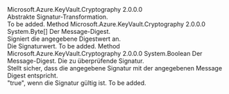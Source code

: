 <Type Name="ISignatureTransform" FullName="Microsoft.Azure.KeyVault.Cryptography.ISignatureTransform">
  <TypeSignature Language="C#" Value="public interface ISignatureTransform" />
  <TypeSignature Language="ILAsm" Value=".class public interface auto ansi abstract ISignatureTransform" />
  <TypeSignature Language="DocId" Value="T:Microsoft.Azure.KeyVault.Cryptography.ISignatureTransform" />
  <TypeSignature Language="VB.NET" Value="Public Interface ISignatureTransform" />
  <TypeSignature Language="F#" Value="type ISignatureTransform = interface" />
  <AssemblyInfo>
    <AssemblyName>Microsoft.Azure.KeyVault.Cryptography</AssemblyName>
    <AssemblyVersion>2.0.0.0</AssemblyVersion>
  </AssemblyInfo>
  <Interfaces />
  <Docs>
    <summary>
            Abstrakte Signatur-Transformation.
            </summary>
    <remarks>To be added.</remarks>
  </Docs>
  <Members>
    <Member MemberName="Sign">
      <MemberSignature Language="C#" Value="public byte[] Sign (byte[] digest);" />
      <MemberSignature Language="ILAsm" Value=".method public hidebysig newslot virtual instance unsigned int8[] Sign(unsigned int8[] digest) cil managed" />
      <MemberSignature Language="DocId" Value="M:Microsoft.Azure.KeyVault.Cryptography.ISignatureTransform.Sign(System.Byte[])" />
      <MemberSignature Language="VB.NET" Value="Public Function Sign (digest As Byte()) As Byte()" />
      <MemberSignature Language="F#" Value="abstract member Sign : byte[] -&gt; byte[]" Usage="iSignatureTransform.Sign digest" />
      <MemberType>Method</MemberType>
      <AssemblyInfo>
        <AssemblyName>Microsoft.Azure.KeyVault.Cryptography</AssemblyName>
        <AssemblyVersion>2.0.0.0</AssemblyVersion>
      </AssemblyInfo>
      <ReturnValue>
        <ReturnType>System.Byte[]</ReturnType>
      </ReturnValue>
      <Parameters>
        <Parameter Name="digest" Type="System.Byte[]" />
      </Parameters>
      <Docs>
        <param name="digest">Der Message-Digest.</param>
        <summary>
            Signiert die angegebene Digestwert an.
            </summary>
        <returns>Die Signaturwert.</returns>
        <remarks>To be added.</remarks>
      </Docs>
    </Member>
    <Member MemberName="Verify">
      <MemberSignature Language="C#" Value="public bool Verify (byte[] digest, byte[] signature);" />
      <MemberSignature Language="ILAsm" Value=".method public hidebysig newslot virtual instance bool Verify(unsigned int8[] digest, unsigned int8[] signature) cil managed" />
      <MemberSignature Language="DocId" Value="M:Microsoft.Azure.KeyVault.Cryptography.ISignatureTransform.Verify(System.Byte[],System.Byte[])" />
      <MemberSignature Language="VB.NET" Value="Public Function Verify (digest As Byte(), signature As Byte()) As Boolean" />
      <MemberSignature Language="F#" Value="abstract member Verify : byte[] * byte[] -&gt; bool" Usage="iSignatureTransform.Verify (digest, signature)" />
      <MemberType>Method</MemberType>
      <AssemblyInfo>
        <AssemblyName>Microsoft.Azure.KeyVault.Cryptography</AssemblyName>
        <AssemblyVersion>2.0.0.0</AssemblyVersion>
      </AssemblyInfo>
      <ReturnValue>
        <ReturnType>System.Boolean</ReturnType>
      </ReturnValue>
      <Parameters>
        <Parameter Name="digest" Type="System.Byte[]" />
        <Parameter Name="signature" Type="System.Byte[]" />
      </Parameters>
      <Docs>
        <param name="digest">Der Message-Digest.</param>
        <param name="signature">Die zu überprüfende Signatur.</param>
        <summary>
            Stellt sicher, dass die angegebene Signatur mit der angegebenen Message Digest entspricht.
            </summary>
        <returns>"true", wenn die Signatur gültig ist.</returns>
        <remarks>To be added.</remarks>
      </Docs>
    </Member>
  </Members>
</Type>